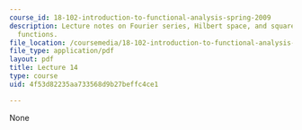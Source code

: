 ```yaml
---
course_id: 18-102-introduction-to-functional-analysis-spring-2009
description: Lecture notes on Fourier series, Hilbert space, and square-integrable
  functions.
file_location: /coursemedia/18-102-introduction-to-functional-analysis-spring-2009/4f53d82235aa733568d9b27beffc4ce1_MIT18_102s09_lec14.pdf
file_type: application/pdf
layout: pdf
title: Lecture 14
type: course
uid: 4f53d82235aa733568d9b27beffc4ce1

---
```

None